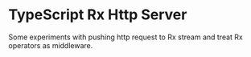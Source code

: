 TypeScript Rx Http Server
===

Some experiments with pushing http request to Rx stream and treat Rx operators as middleware.
